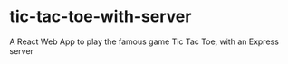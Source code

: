 # tic-tac-toe-with-server
A React Web App to play the famous game Tic Tac Toe, with an Express server
